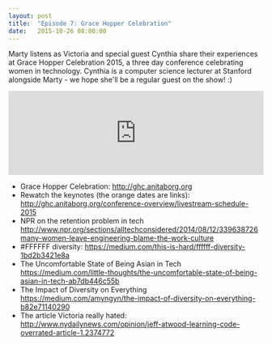 ```yaml
---
layout: post
title:  "Episode 7: Grace Hopper Celebration"
date:   2015-10-26 08:00:00
---
```


Marty listens as Victoria and special guest Cynthia share their experiences at Grace Hopper Celebration 2015, a three day conference celebrating women in technology. Cynthia is a computer science lecturer at Stanford alongside Marty - we hope she'll be a regular guest on the show! :)

<iframe width="100%" height="166" scrolling="no" frameborder="no" src="https://w.soundcloud.com/player/?url=<https%3A//api.soundcloud.com/tracks/230116063&amp;color=ff5500&amp;auto_play=false&amp;hide_related=false&amp;show_comments=true&amp;show_user=true&amp;show_reposts=false"></iframe>

- Grace Hopper Celebration: <http://ghc.anitaborg.org>
- Rewatch the keynotes (the orange dates are links): <http://ghc.anitaborg.org/conference-overview/livestream-schedule-2015>
- NPR on the retention problem in tech <http://www.npr.org/sections/alltechconsidered/2014/08/12/339638726many-women-leave-engineering-blame-the-work-culture>
- \#FFFFFF diversity: <https://medium.com/this-is-hard/ffffff-diversity-1bd2b3421e8a>
- The Uncomfortable State of Being Asian in Tech <https://medium.com/little-thoughts/the-uncomfortable-state-of-being-asian-in-tech-ab7db446c55b>
- The Impact of Diversity on Everything <https://medium.com/amyngyn/the-impact-of-diversity-on-everything-b82e71140290>
- The article Victoria really hated: <http://www.nydailynews.com/opinion/jeff-atwood-learning-code-overrated-article-1.2374772>


